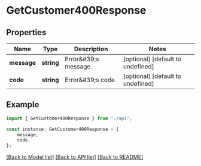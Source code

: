 # GetCustomer400Response


## Properties

Name | Type | Description | Notes
------------ | ------------- | ------------- | -------------
**message** | **string** | Error\&#39;s message. | [optional] [default to undefined]
**code** | **string** | Error\&#39;s code. | [optional] [default to undefined]

## Example

```typescript
import { GetCustomer400Response } from './api';

const instance: GetCustomer400Response = {
    message,
    code,
};
```

[[Back to Model list]](../README.md#documentation-for-models) [[Back to API list]](../README.md#documentation-for-api-endpoints) [[Back to README]](../README.md)
